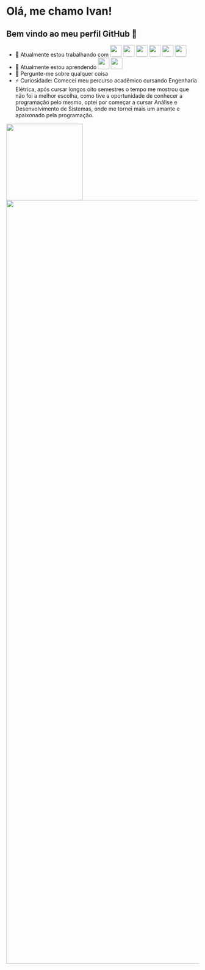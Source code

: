 # Olá, me chamo <b>Ivan</b>! 
## Bem vindo ao meu perfil GitHub 👋

- 🔭 Atualmente estou trabalhando com <span style="display: inline-block">
     <img style="width: 30px" src="https://cdn.jsdelivr.net/gh/devicons/devicon/icons/php/php-original.svg" />
     <img style="width: 30px" src="https://cdn.jsdelivr.net/gh/devicons/devicon/icons/oracle/oracle-original.svg" />
     <img style="width: 30px" src="https://cdn.jsdelivr.net/gh/devicons/devicon/icons/jquery/jquery-original-wordmark.svg" />
     <img style="width: 30px" src="https://cdn.jsdelivr.net/gh/devicons/devicon/icons/javascript/javascript-original.svg" /> 
     <img style="width: 30px" src="https://cdn.jsdelivr.net/gh/devicons/devicon/icons/html5/html5-original-wordmark.svg" />
     <img style="width: 30px" src="https://cdn.jsdelivr.net/gh/devicons/devicon/icons/css3/css3-original-wordmark.svg" />    
     </span> 
- 🌱 Atualmente estou aprendendo <img style="width: 30px" src="https://cdn.jsdelivr.net/gh/devicons/devicon/icons/react/react-original-wordmark.svg" /> 
                                  <img style="width: 30px" src="https://cdn.jsdelivr.net/gh/devicons/devicon/icons/typescript/typescript-original.svg" />
- 💬 Pergunte-me sobre qualquer coisa
- ⚡ Curiosidade: Comecei meu percurso acadêmico cursando Engenharia Elétrica, após cursar longos oito semestres o tempo me mostrou que não foi a melhor escolha, como tive a oportunidade de conhecer a programação pelo mesmo, optei por começar a cursar Análise e Desenvolvimento de Sistemas, onde me tornei mais um amante e apaixonado pela programação.

<div style="display: flex, align-items: center">
     <a href="https://github.com/ivanschuh">
     <img height="200em" src="https://github-readme-stats.vercel.app/api/top-langs/?username=ivanschuh&layout=compact&langs_count=7&theme=dracula"/>
     <img height="2000em" src="https://github-readme-stats.vercel.app/api?username=ivanschuh&show_icons=true&theme=dracula&include_all_commits=true&count_private=true"/>
</div>

          

          




